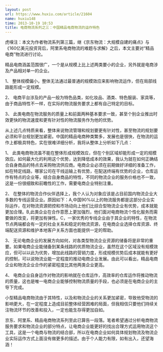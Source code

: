 ```yaml
---
layout: post
url: https://www.huxiu.com/article/21604
name: huxiu148
time: 2013-10-19 10:53
title: 电商物流系列之三：中国精品电商物流的运作特色
---
```

虎嗅注：本文为作者物流系列第三篇，继《京东物流：大规模自建的痛点》与《160亿美元投资背后，阿里系电商物流的难题与求解》之后，本文主要对“精品电商”物流进行讨论。

精品电商涵盖范围很广，一个是从规模上比上述两类要小的企业，另外就是电商涉及产品相对单一的企业。

1、 整体规模偏小，整体无法通过最普通的规模效应来影响物流运作，但在局部线路能形成一定规模。

2、 电商平台涉及的产品一般为特色品类，如化妆品、酒类、特色服装、家具等，由于商品特性不一样，在实际的物流服务要求上都有自己特定的目标。

3、 此类电商在物流服务的质量上和前面两种基本要求一致，甚至个别企业推出时效更快的物流速度和更有针对性的物流服务作为他的优势。

从上述几点特质来看，整体来说物流管理和规划要更有针对性，甚至物流的规划要必须和平台规划更加紧密。中国的精品电商种类繁多，发展也是很快，在物流的运作上都极具特色，实在很难详细分析，我将从整体上分析如下几点：

1、 此类电商物流虽不能在整体形成规模效应，但在个别区域却能形成一定的规模效应。如何最大化的利用这个优势，达到降低成本的效果，我认为就在如何正确结合自身商品的特点去采购物流供应商。电商企业必须在前期做好详细的准备工作，如在特定线路，哪家公司在干线运输上有优势，在配送终端有优势的企业，仓库运作有特点的企业等，结合自身商品的特性，不同的物流企业的服务价格也不一致，这是一份很细致和前瞻性的工作，需要电商企业特别注重。

2、 在整体的物流合作伙伴选择上，我个人认为对象应该是占目前国内物流企业大多数的专线运营企业。原因如下：A,中国90%以上的物流服务都是这部分企业实际运作，在对物流资源把控和市场动向上他们比综合型物流企业有优势，成本就能更加合理。B,此类企业在合作意愿上更加强烈，他们面对电商物流个性化服务而需要做的改变，将更加有弹性。C，一家优秀的专线企业由于其企业的特性，在物流节点两端都会有一定的社会关系和稳定的物流资源，在电商企业选择仓库资源、终端配送资源和维护本地客户关系方面也能提供一定的帮助。

3、 无论电商企业的发展方向如何，对各类型物流企业资源的储备将是非常的重要。如果电商企业能储备到某条线路的优质物流企业，虽然在这个区域没有规模效应，但可以以此为优势，增加此线路的营销力度，形成规模优势后成本就能有更好的控制，可以说物流业能一定程度的推动电商企业发展。由此可以看出，精品电商企业和物流企业合作的紧密程度比其他两类企业更高。

4、 电商企业自身运作对物流的影响就在仓库运作，高效率的仓库运作将推动物流的质量，这也是唯一电商企业能够控制物流质量的手段，也必须是在电商企业的主导下完成。

小型精品电商物流由于其特性，以及和物流企业的关系更加紧密，导致他受物流的影响更大，在一定程度上造成目前整体经营困难的局面，但我相信只要他们持续关注物流环节的改善和投入，一定也能生存得更加自如。

京东、阿里系、精品电商物流系列至此已算告一段落。笔者希望通过分析电商物流服务要求和物流企业的部分特点，让电商企业能更好的找出合理方式运用物流这个工具，这是一个电商与物流的结合部，所以在电商企业如何具体规划物流及物流企业实际运作方式上面没有做更多的描述。由于个人能力有限，如有出入，还望海涵！

